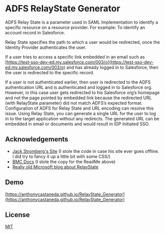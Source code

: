 # ADFS RelayState Generator

ADFS Relay State is a parameter used in SAML Implementation to identify a specific resource on a resource provider. For example: To identify an account record in Salesforce.

Relay State specifies the path to which a user would be redirected, once the Identity Provider authenticates the user.

If a user tries to access a specific link embedded in an email such as [https://test-sso-dev-ed.my.salesforce.com/003/o](https://test-sso-dev-ed.my.salesforce.com/003/o) and has already logged in to Salesforce, then the user is redirected to the specific record.

If a user is not authenticated earlier, then user is redirected to the ADFS authentication URL and is authenticated and logged in to Salesforce org. However, in this case user gets redirected to his Salesforce org’s homepage and not the page pointed by embedded link because the redirected URL (with RelayState parameter) did not match ADFS’s expected format. Configuration of ADFS for Relay State and URL encoding can resolve this issue. Using Relay State, you can generate a single URL for the user to log in to the target application without any redirects. The generated URL can be embedded in email or documents and would result in IDP Initiated SSO.

## Acknowledgements

- [Jack Stromberg's Site](https://jackstromberg.com/adfs-relay-state-generator/) (I stole the code in case his site ever goes offline. I did try to fancy it up a little bit with some CSS/)
- [BMC Docs](https://docs.bmc.com/docs/BMCHelixRemedyforce/201902/en/adfs-2-0-relay-state-868129786.html) (I stole the copy for the ReadMe above)
- [Really old Microsoft blog about RelayState](https://learn.microsoft.com/en-us/archive/blogs/askds/ad-fs-2-0-relaystate)

## Demo

[https://anthonycastaneda.github.io/RelayState_Generator](https://anthonycastaneda.github.io/RelayState_Generator)

## License

[MIT](https://choosealicense.com/licenses/mit/)
